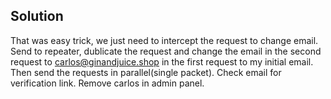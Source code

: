## Solution

That was easy trick, we just need to intercept the request to change email. Send to repeater, dublicate the request and change the email in the second request to carlos@ginandjuice.shop in the first request to my initial email. Then send the requests in parallel(single packet). Check email for verification link. Remove carlos in admin panel.